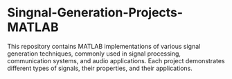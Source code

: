 # Singnal-Generation-Projects-MATLAB
This repository contains MATLAB implementations of various signal generation techniques, commonly used in signal processing, communication systems, and audio applications. Each project demonstrates different types of signals, their properties, and their applications.

